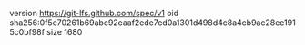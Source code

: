 version https://git-lfs.github.com/spec/v1
oid sha256:0f5e70261b69abc92eaaf2ede7ed0a1301d498d4c8a4cb9ac28ee1915c0bf98f
size 1680
